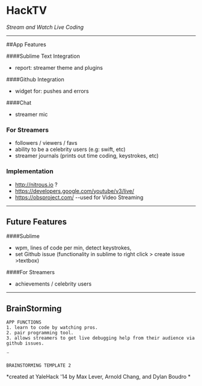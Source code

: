 HackTV
==========
*Stream and Watch Live Coding*


---


##App Features


####Sublime Text Integration
 - report: streamer theme and plugins
 
####Github Integration
  - widget for: pushes and errors
 
####Chat
 - streamer mic


### For Streamers
 - followers / viewers / favs
 - ability to be a celebrity users (e.g: swift, etc)
 - streamer journals (prints out time coding, keystrokes, etc)

### Implementation
- http://nitrous.io ?
- https://developers.google.com/youtube/v3/live/
- https://obsproject.com/ --used for Video Streaming

---


## Future Features

####Sublime
 - wpm, lines of code per min, detect keystrokes,
 - set Github issue (functionality in sublime to right click > create issue >textbox)

####For Streamers
 - achievements / celebrity users

---

BrainStorming
-----

    APP FUNCTIONS
    1. learn to code by watching pros. 
    2. pair programming tool. 
    3. allows streamers to get live debugging help from their audience via github issues.
   
   ¨
 
    BRAINSTORMING TEMPLATE 2







*created at YaleHack '14 by Max Lever, Arnold Chang, and Dylan Boudro *
